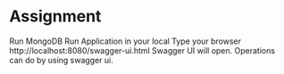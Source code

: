 # Assignment

Run MongoDB
Run Application in your local
Type your browser http://localhost:8080/swagger-ui.html
Swagger UI will open.
Operations can do by using swagger ui.
